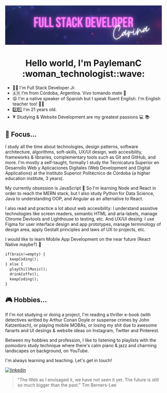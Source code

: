 ![Banner](https://github.com/PaylemanC/PaylemanC/blob/main/assets/Banner.png)
<h1 align="center"> Hello world, I'm PaylemanC :woman_technologist::wave: </h1>

* :woman_technologist: I'm Full Stack Developer Jr.
* :argentina: I'm from Córdoba, Argentina. Vivo tomando mate :mate:
* :stuck_out_tongue_closed_eyes: I'm a native speaker of Spanish but I speak fluent English. I'm English teacher too! :woman_teacher:
* :two::one: I'm 21 years old. 
* :heartpulse: Studying & Website Development are my greatest passions :computer:	:books:


## :dart: Focus...

I study all the time about technologies, design patterns, software architecture, algorithms, soft-skills, UX/UI design, web accesibility, frameworks & libraries, complementary tools such as Git and GitHub, and more. I'm mostly a self-taught, formally I study the Tecnicatura Superior en Desarrollo Web y Aplicaciones Digitales (Web Development and Digital Applications) at the Instituto Superior Politécnico de Córdoba (a higher education institute, 3 years).

My currently obsession is JavaScript :yellow_heart: So I'm learning Node and React in order to reach the MERN stack, but I also study Python for Data Science, Java to understanding OOP, and Angular as an alternative to React. 

I also read and practice a lot about web accesibility: I understand assistive technologies like screen readers, semantic HTML and aria-labels, manage Chrome Devtools and Lighthouse to testing, etc.  And UX/UI desing: I use Figma for user interface design and app prototypes, manage terminology of design area, apply Gestalt principles and laws of UX to projects, etc.

I would like to learn Mobile App Development on the near future (React Native maybe?) :iphone:

```
if(brain!=empty) {
  keepCoding();
} else {
  playChillMusic();
  drinkCoffe();
  keepCoding();
}
```
## :video_game: Hobbies...

If I'm not studying or doing a project, I'm reading a thriller e-book (with detectives writted by Arthur Conan Doyle or suspense crimes by John Katzenbach), or playing mobile MOBAs, or losing my shit due to awesome fanarts and UI desings & website ideas on Instagram, Twitter and Pinterest.

Between my hobbies and profession, I like to listening to playlists with the pomodoro study technique where there's calm piano & jazz and charming landscapes on background, on YouTube.

I'm always learning and teaching. Let's get in touch! 

[![linkedin](https://img.shields.io/badge/linkedin-0A66C2?style=for-the-badge&logo=linkedin&logoColor=white)](https://www.linkedin.com/in/carina-rocio-payleman/)

> "The Web as I envisaged it, we have not seen it yet. The future is still so much bigger than the past.” Tim Berners-Lee

<!--
**PaylemanC/PaylemanC** is a ✨ _special_ ✨ repository because its `README.md` (this file) appears on your GitHub profile.

Here are some ideas to get you started:

- 🔭 I’m currently working on ...
- 🌱 I’m currently learning ...
- 👯 I’m looking to collaborate on ...
- 🤔 I’m looking for help with ...
- 💬 Ask me about ...
- 📫 How to reach me: ...
- 😄 Pronouns: ...
- ⚡ Fun fact: ...
-->

